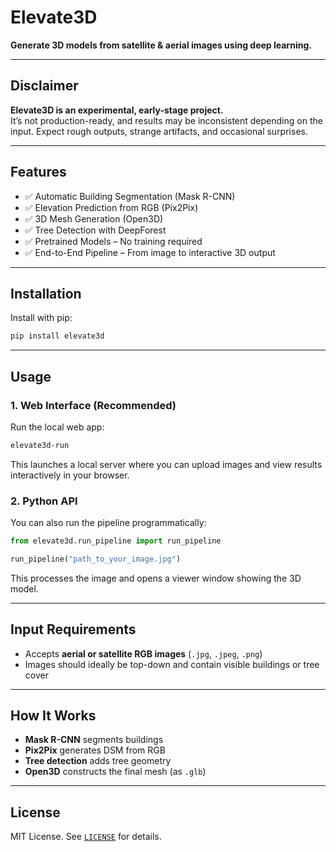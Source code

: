 # Elevate3D

**Generate 3D models from satellite & aerial images using deep learning.**

---

##  Disclaimer

**Elevate3D is an experimental, early-stage project.**  
It’s not production-ready, and results may be inconsistent depending on the input. Expect rough outputs, strange artifacts, and occasional surprises.


---

##  Features

- ✅ Automatic Building Segmentation (Mask R-CNN)  
- ✅ Elevation Prediction from RGB (Pix2Pix)  
- ✅ 3D Mesh Generation (Open3D)  
- ✅ Tree Detection with DeepForest  
- ✅ Pretrained Models – No training required  
- ✅ End-to-End Pipeline – From image to interactive 3D output

---

##  Installation

Install with pip:

```bash
pip install elevate3d
```

---

##  Usage

### 1. Web Interface (Recommended)

Run the local web app:

```bash
elevate3d-run
```

This launches a local server where you can upload images and view results interactively in your browser.

### 2. Python API

You can also run the pipeline programmatically:

```python
from elevate3d.run_pipeline import run_pipeline

run_pipeline("path_to_your_image.jpg")
```

This processes the image and opens a viewer window showing the 3D model.

---

##  Input Requirements

- Accepts **aerial or satellite RGB images** (`.jpg`, `.jpeg`, `.png`)
- Images should ideally be top-down and contain visible buildings or tree cover

---

##  How It Works

- **Mask R-CNN** segments buildings
- **Pix2Pix** generates DSM from RGB
- **Tree detection** adds tree geometry
- **Open3D** constructs the final mesh (as `.glb`)

---

##  License

MIT License. See [`LICENSE`](LICENSE) for details.
